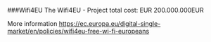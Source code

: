 ###Wifi4EU
The Wifi4EU - Project total cost: EUR 200.000.000EUR

More information https://ec.europa.eu/digital-single-market/en/policies/wifi4eu-free-wi-fi-europeans
